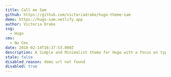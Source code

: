 ```yaml
---
title: Call me Sam
github: https://github.com/victoriadrake/hugo-theme-sam
demo: https://hugo-sam.netlify.app
author: Victoria Drake
ssg:
  - Hugo
cms:
  - No Cms
date: 2018-02-14T16:37:53.000Z
description: A Simple and Minimalist theme for Hugo with a focus on typography and content.
stale: false
disabled_reason: demo url not found
disabled: true
---
```

